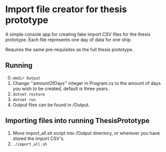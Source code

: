 Import file creator for thesis prototype
========================================

A simple console app for creating fake import CSV files for the thesis prototype. Each file represents one day of data for one ship.

Requires the same pre-requisites as the full thesis prototype.

Running
---------
0. `mkdir Output`
1. Change ''amountOfDays'' integer in Program.cs to the amount of days you wish to be created, default is three years. 
2. `dotnet restore`
3. `dotnet run`
4. Output files can be found in /Output.

Importing files into running ThesisPrototype
--------------------------------------------
1. Move import_all.sh script into /Output directory, or wherever you have stored the import CSV's.
2. `./import_all.sh`
